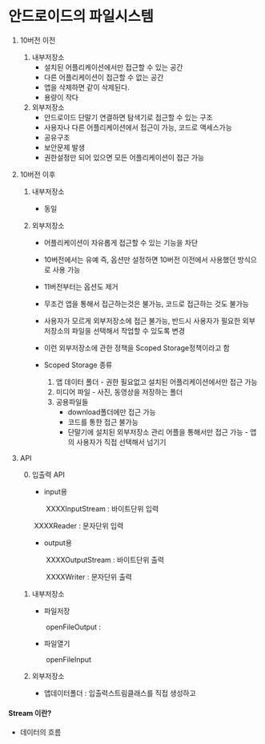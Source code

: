 # 안드로이드의 파일시스템

1. 10버전 이전
   1. 내부저장소 
      * 설치된 어플리케이션에서만 접근할 수 있는 공간		
      * 다른 어플리케이션이 접근할 수 없는 공간
      * 앱을 삭제하면 같이 삭제된다.
      * 용량이 작다
   2. 외부저장소 
      * 안드로이드 단말기 연결하면 탐색기로 접근할 수 있는 구조
      * 사용자나 다른 어플리케이션에서 접근이 가능, 코드로 액세스가능
      * 공유구조
      * 보안문제 발생
      * 권한설정만 되어 있으면 모든 어플리케이션이 접근 가능



2. 10버전 이후

   1. 내부저장소

      * 동일

   2. 외부저장소

      * 어플리케이션이 자유롭게 접근할 수 있는 기능을 차단

      * 10버전에서는 유예 즉, 옵션만 설정하면 10버전 이전에서 사용했던 방식으로 사용 가능
      * 11버전부터는 옵션도 제거
      * 무조건 앱을 통해서 접근하는것은 불가능, 코드로 접근하는 것도 불가능
      * 사용자가 모르게 외부저장소에 접근 불가능, 반드시 사용자가 필요한 외부저장소의 파일을 선택해서 작업할 수 있도록 변경
      * 이런 외부저장소에 관한 정책을 Scoped Storage정책이라고 함
      * Scoped Storage 종류
        1. 앱 데이터 폴더 - 권한 필요없고 설치된 어플리케이션에서만 접근 가능
        2. 미디어 파일 - 사진, 동영상을 저장하는 폴더
        3. 공용파일들 
           *  download폴더에만 접근 가능
           * 코드를 통한 접근 불가능
           * 단말기에 설치된 외부저장소 관리 어플을 통해서만 접근 가능 - 앱의 사용자가 직접 선택해서 넘기기





3. API

   0. 입출력 API

      * input용

        ​	XXXXInputStream : 바이트단위 입력

      ​		 XXXXReader : 문자단위 입력

      * output용

        ​	XXXXOutputStream : 바이트단위 출력

        ​	XXXXWriter : 문자단위 출력

   1. 내부저장소

      * 파일저장

        ​	openFileOutput : 

      * 파일열기

        ​	openFileInput
      
   2. 외부저장소

      * 앱데이터폴더 : 입출력스트림클래스를 직접 생성하고 







#### Stream 이란?

- 데이터의 흐름